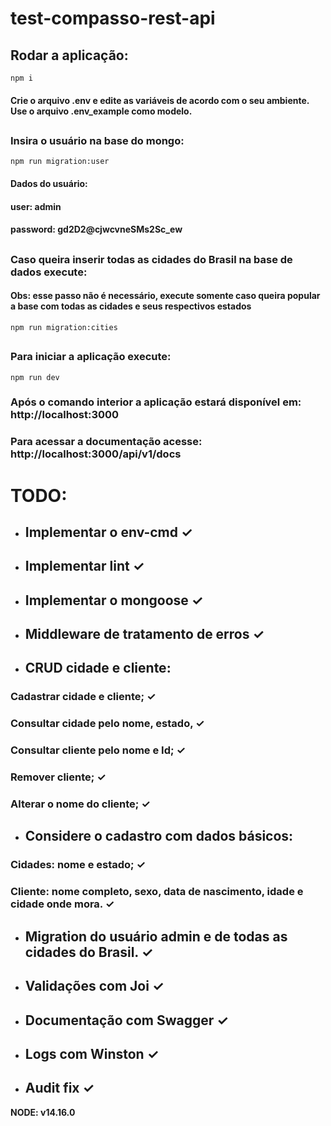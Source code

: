 # test-compasso-rest-api

## Rodar a aplicação: 

`npm i`

#### Crie o arquivo .env e edite as variáveis de acordo com o seu ambiente. Use o arquivo .env_example como modelo.

##

### Insira o usuário na base do mongo: 

`npm run migration:user`

#### Dados do usuário:
#### user: admin
#### password: gd2D2@cjwcvneSMs2Sc_ew

##

### Caso queira inserir todas as cidades do Brasil na base de dados execute:

#### Obs: esse passo não é necessário, execute somente caso queira popular a base com todas as cidades e seus respectivos estados

`npm run migration:cities`

##

### Para iniciar a aplicação execute:

`npm run dev`

### Após o comando interior a aplicação estará disponível em: http://localhost:3000

### Para acessar a documentação acesse: http://localhost:3000/api/v1/docs

##

# TODO:
- ## Implementar o env-cmd ✓
- ## Implementar lint ✓
- ## Implementar o mongoose ✓
- ## Middleware de tratamento de erros ✓
- ## CRUD cidade e cliente: 
 ### Cadastrar cidade e cliente; ✓
 ### Consultar cidade pelo nome, estado, ✓
 ### Consultar cliente pelo nome e Id; ✓
 ### Remover cliente; ✓
 ### Alterar o nome do cliente; ✓
- ## Considere o cadastro com dados básicos:
 ### Cidades: nome e estado; ✓
 ### Cliente: nome completo, sexo, data de nascimento, idade e cidade onde mora. ✓
- ## Migration do usuário admin e de todas as cidades do Brasil. ✓
- ## Validações com Joi ✓
- ## Documentação com Swagger ✓
- ## Logs com Winston ✓
- ## Audit fix ✓

**NODE: v14.16.0**
